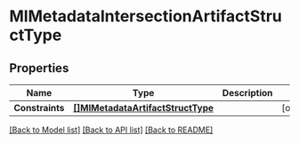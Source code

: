 # MlMetadataIntersectionArtifactStructType

## Properties

Name | Type | Description | Notes
------------ | ------------- | ------------- | -------------
**Constraints** | [**[]MlMetadataArtifactStructType**](ml_metadataArtifactStructType.md) |  | [optional] 

[[Back to Model list]](../README.md#documentation-for-models) [[Back to API list]](../README.md#documentation-for-api-endpoints) [[Back to README]](../README.md)


